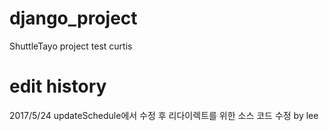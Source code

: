 # django_project
ShuttleTayo project
test curtis
# edit history
2017/5/24
updateSchedule에서 수정 후 리다이렉트를 위한 소스 코드 수정 by lee

